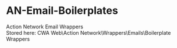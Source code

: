 # AN-Email-Boilerplates
Action Network Email Wrappers <br />
Stored here: CWA Web\Action Network\Wrappers\Emails\Boilerplate Wrappers
